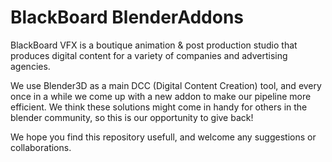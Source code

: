 # BlackBoard BlenderAddons
BlackBoard VFX is a boutique animation & post production studio that produces digital content for a variety of companies and advertising agencies. 

We use Blender3D as a main DCC (Digital Content Creation) tool, and every once in a while we come up with a new addon to make our pipeline more efficient. We think these solutions might come in handy for others in the blender community, so this is our opportunity to give back!

We hope you find this repository usefull, and welcome any suggestions or collaborations.
